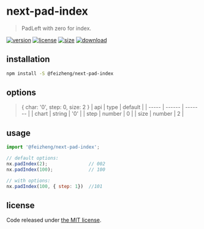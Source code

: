 # next-pad-index
> PadLeft with zero for index.

[![version][version-image]][version-url]
[![license][license-image]][license-url]
[![size][size-image]][size-url]
[![download][download-image]][download-url]

## installation
```bash
npm install -S @feizheng/next-pad-index
```

## options
> { char: '0', step: 0, size: 2 }
| api   | type   | default |
| ----- | ------ | ------- |
| chart | string | '0'     |
| step  | number | 0       |
| size  | number | 2       |

## usage
```js
import '@feizheng/next-pad-index';

// default options:
nx.padIndex(2);               // 002
nx.padIndex(100);             // 100

// with options:
nx.padIndex(100, { step: 1})  //101
```

## license
Code released under [the MIT license](https://github.com/afeiship/next-pad-index/blob/master/LICENSE.txt).

[version-image]: https://img.shields.io/npm/v/@feizheng/next-pad-index
[version-url]: https://npmjs.org/package/@feizheng/next-pad-index

[license-image]: https://img.shields.io/npm/l/@feizheng/next-pad-index
[license-url]: https://github.com/afeiship/next-pad-index/blob/master/LICENSE.txt

[size-image]: https://img.shields.io/bundlephobia/minzip/@feizheng/next-pad-index
[size-url]: https://github.com/afeiship/next-pad-index/blob/master/dist/next-pad-index.min.js

[download-image]: https://img.shields.io/npm/dm/@feizheng/next-pad-index
[download-url]: https://www.npmjs.com/package/@feizheng/next-pad-index
